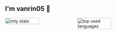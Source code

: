 ## I'm vanrin05 👋
<div style="display: flex;">
  <img alt="mty stats" width="47%" src="https://github-readme-stats.vercel.app/api?username=nrin31266&show_icons=true"/>
  <img alt="top used languages" width="47%" src="https://github-readme-stats.vercel.app/api/top-langs/?username=nrin31266&layout=compact"/>
</div>
